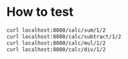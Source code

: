 # How to test

```bash
curl localhost:8080/calc/sum/1/2
curl localhost:8080/calc/subtract/1/2
curl localhost:8080/calc/mul/1/2
curl localhost:8080/calc/div/1/2
```